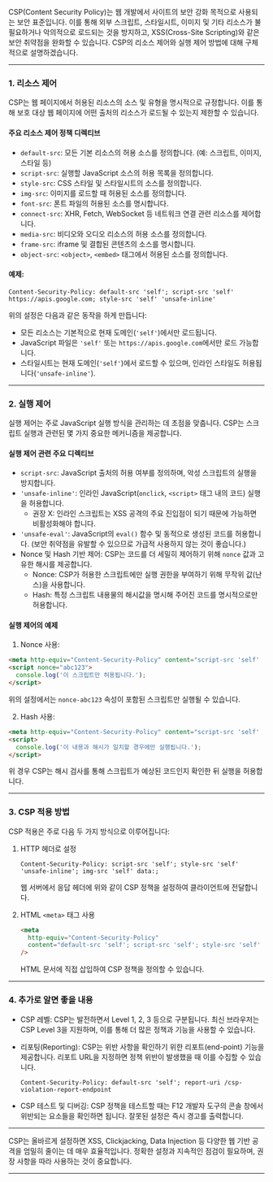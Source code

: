 CSP(Content Security Policy)는 웹 개발에서 사이트의 보안 강화 목적으로 사용되는 보안 표준입니다. 이를 통해 외부 스크립트, 스타일시트, 이미지 및 기타 리소스가 불필요하거나 악의적으로 로드되는 것을 방지하고, XSS(Cross-Site Scripting)와 같은 보안 취약점을 완화할 수 있습니다. CSP의 리소스 제어와 실행 제어 방법에 대해 구체적으로 설명하겠습니다.

---

### 1. 리소스 제어

CSP는 웹 페이지에서 허용된 리소스의 소스 및 유형을 명시적으로 규정합니다. 이를 통해 보호 대상 웹 페이지에 어떤 출처의 리소스가 로드될 수 있는지 제한할 수 있습니다.

#### 주요 리소스 제어 정책 디렉티브

- `default-src`: 모든 기본 리소스의 허용 소스를 정의합니다. (예: 스크립트, 이미지, 스타일 등)
- `script-src`: 실행할 JavaScript 소스의 허용 목록을 정의합니다.
- `style-src`: CSS 스타일 및 스타일시트의 소스를 정의합니다.
- `img-src`: 이미지를 로드할 때 허용된 소스를 정의합니다.
- `font-src`: 폰트 파일의 허용된 소스를 명시합니다.
- `connect-src`: XHR, Fetch, WebSocket 등 네트워크 연결 관련 리소스를 제어합니다.
- `media-src`: 비디오와 오디오 리소스의 허용 소스를 정의합니다.
- `frame-src`: iframe 및 결합된 콘텐츠의 소스를 명시합니다.
- `object-src`: `<object>`, `<embed>` 태그에서 허용된 소스를 정의합니다.

#### 예제:

```http
Content-Security-Policy: default-src 'self'; script-src 'self' https://apis.google.com; style-src 'self' 'unsafe-inline'
```

위의 설정은 다음과 같은 동작을 하게 만듭니다:

- 모든 리소스는 기본적으로 현재 도메인(`'self'`)에서만 로드됩니다.
- JavaScript 파일은 `'self'` 또는 `https://apis.google.com`에서만 로드 가능합니다.
- 스타일시트는 현재 도메인(`'self'`)에서 로드할 수 있으며, 인라인 스타일도 허용됩니다(`'unsafe-inline'`).

---

### 2. 실행 제어

실행 제어는 주로 JavaScript 실행 방식을 관리하는 데 초점을 맞춥니다. CSP는 스크립트 실행과 관련된 몇 가지 중요한 메커니즘을 제공합니다.

#### 실행 제어 관련 주요 디렉티브

- `script-src`: JavaScript 출처의 허용 여부를 정의하며, 악성 스크립트의 실행을 방지합니다.
- `'unsafe-inline'`: 인라인 JavaScript(`onclick`, `<script>` 태그 내의 코드) 실행을 허용합니다.
  - 권장 X: 인라인 스크립트는 XSS 공격의 주요 진입점이 되기 때문에 가능하면 비활성화해야 합니다.
- `'unsafe-eval'`: JavaScript의 `eval()` 함수 및 동적으로 생성된 코드를 허용합니다. (보안 취약점을 유발할 수 있으므로 가급적 사용하지 않는 것이 좋습니다.)
- Nonce 및 Hash 기반 제어: CSP는 코드를 더 세밀히 제어하기 위해 `nonce` 값과 고유한 해시를 제공합니다.
  - Nonce: CSP가 허용한 스크립트에만 실행 권한을 부여하기 위해 무작위 값(난스)을 사용합니다.
  - Hash: 특정 스크립트 내용물의 해시값을 명시해 주어진 코드를 명시적으로만 허용합니다.

#### 실행 제어의 예제

1. Nonce 사용:

```html
<meta http-equiv="Content-Security-Policy" content="script-src 'self' 'nonce-abc123'" />
<script nonce="abc123">
  console.log('이 스크립트만 허용됩니다.');
</script>
```

위의 설정에서는 `nonce-abc123` 속성이 포함된 스크립트만 실행될 수 있습니다.

2. Hash 사용:

```html
<meta http-equiv="Content-Security-Policy" content="script-src 'self' 'sha256-AbCdEf123456...'" />
<script>
  console.log('이 내용과 해시가 일치할 경우에만 실행됩니다.');
</script>
```

위 경우 CSP는 해시 검사를 통해 스크립트가 예상된 코드인지 확인한 뒤 실행을 허용합니다.

---

### 3. CSP 적용 방법

CSP 적용은 주로 다음 두 가지 방식으로 이루어집니다:

1. HTTP 헤더로 설정

   ```http
   Content-Security-Policy: script-src 'self'; style-src 'self' 'unsafe-inline'; img-src 'self' data:;
   ```

   웹 서버에서 응답 헤더에 위와 같이 CSP 정책을 설정하여 클라이언트에 전달합니다.

2. HTML `<meta>` 태그 사용
   ```html
   <meta
     http-equiv="Content-Security-Policy"
     content="default-src 'self'; script-src 'self'; style-src 'self' 'unsafe-inline'"
   />
   ```
   HTML 문서에 직접 삽입하여 CSP 정책을 정의할 수 있습니다.

---

### 4. 추가로 알면 좋을 내용

- CSP 레벨:
  CSP는 발전하면서 Level 1, 2, 3 등으로 구분됩니다. 최신 브라우저는 CSP Level 3을 지원하며, 이를 통해 더 많은 정책과 기능을 사용할 수 있습니다.

- 리포팅(Reporting):
  CSP는 위반 사항을 확인하기 위한 리포트(end-point) 기능을 제공합니다. 리포트 URL을 지정하면 정책 위반이 발생했을 때 이를 수집할 수 있습니다.

  ```http
  Content-Security-Policy: default-src 'self'; report-uri /csp-violation-report-endpoint
  ```

- CSP 테스트 및 디버깅:
  CSP 정책을 테스트할 때는 F12 개발자 도구의 콘솔 창에서 위반되는 요소들을 확인하면 됩니다. 잘못된 설정은 즉시 경고를 출력합니다.

---

CSP는 올바르게 설정하면 XSS, Clickjacking, Data Injection 등 다양한 웹 기반 공격을 엄밀히 줄이는 데 매우 효율적입니다. 정확한 설정과 지속적인 점검이 필요하며, 권장 사항을 따라 사용하는 것이 중요합니다.

---
